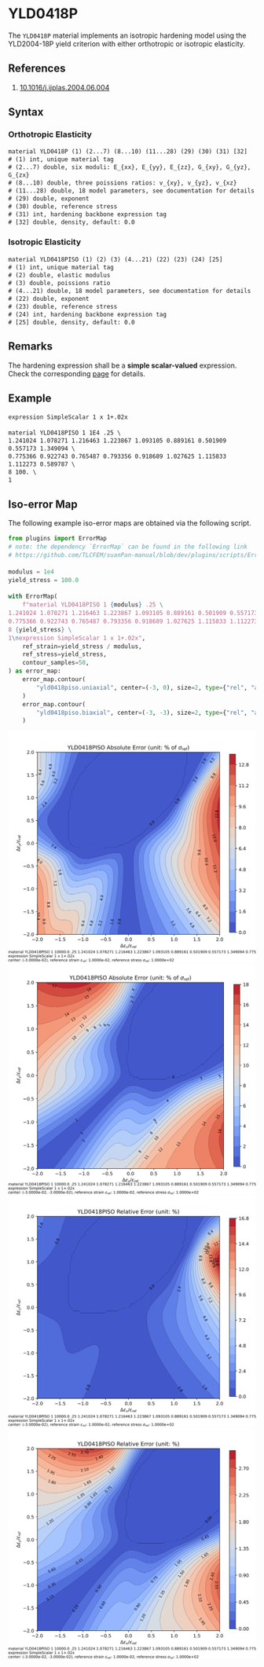 # YLD0418P

The `YLD0418P` material implements an isotropic hardening model using the YLD2004-18P yield criterion with either orthotropic or isotropic elasticity.

## References

1. [10.1016/j.ijplas.2004.06.004](https://doi.org/10.1016/j.ijplas.2004.06.004)

## Syntax

### Orthotropic Elasticity

```
material YLD0418P (1) (2...7) (8...10) (11...28) (29) (30) (31) [32]
# (1) int, unique material tag
# (2...7) double, six moduli: E_{xx}, E_{yy}, E_{zz}, G_{xy}, G_{yz}, G_{zx}
# (8...10) double, three poissions ratios: v_{xy}, v_{yz}, v_{xz}
# (11...28) double, 18 model parameters, see documentation for details
# (29) double, exponent
# (30) double, reference stress
# (31) int, hardening backbone expression tag
# [32] double, density, default: 0.0
```

### Isotropic Elasticity

```
material YLD0418PISO (1) (2) (3) (4...21) (22) (23) (24) [25]
# (1) int, unique material tag
# (2) double, elastic modulus
# (3) double, poissions ratio
# (4...21) double, 18 model parameters, see documentation for details
# (22) double, exponent
# (23) double, reference stress
# (24) int, hardening backbone expression tag
# [25] double, density, default: 0.0
```

## Remarks

The hardening expression shall be a **simple scalar-valued** expression.
Check the corresponding [page](../../../../Collection/Define/expression.md) for details.

## Example

```
expression SimpleScalar 1 x 1+.02x

material YLD0418PISO 1 1E4 .25 \
1.241024 1.078271 1.216463 1.223867 1.093105 0.889161 0.501909 0.557173 1.349094 \
0.775366 0.922743 0.765487 0.793356 0.918689 1.027625 1.115833 1.112273 0.589787 \
8 100. \
1
```

## Iso-error Map

The following example iso-error maps are obtained via the following script.

```py
from plugins import ErrorMap
# note: the dependency `ErrorMap` can be found in the following link
# https://github.com/TLCFEM/suanPan-manual/blob/dev/plugins/scripts/ErrorMap.py

modulus = 1e4
yield_stress = 100.0

with ErrorMap(
    f"material YLD0418PISO 1 {modulus} .25 \
1.241024 1.078271 1.216463 1.223867 1.093105 0.889161 0.501909 0.557173 1.349094 \
0.775366 0.922743 0.765487 0.793356 0.918689 1.027625 1.115833 1.112273 0.589787 \
8 {yield_stress} \
1\nexpression SimpleScalar 1 x 1+.02x",
    ref_strain=yield_stress / modulus,
    ref_stress=yield_stress,
    contour_samples=50,
) as error_map:
    error_map.contour(
        "yld0418piso.uniaxial", center=(-3, 0), size=2, type={"rel", "abs"}
    )
    error_map.contour(
        "yld0418piso.biaxial", center=(-3, -3), size=2, type={"rel", "abs"}
    )
```

![absolute error uniaxial](yld0418piso.uniaxial.abs.error.svg)
![absolute error biaxial](yld0418piso.biaxial.abs.error.svg)
![relative error uniaxial](yld0418piso.uniaxial.rel.error.svg)
![relative error biaxial](yld0418piso.biaxial.rel.error.svg)
